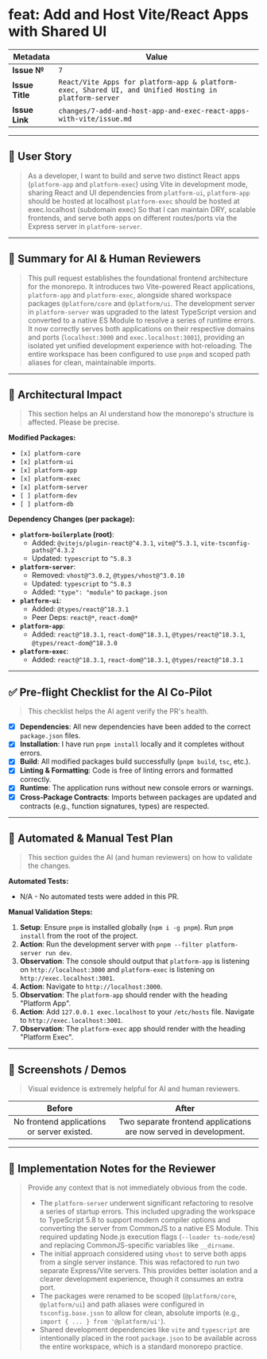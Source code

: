 # feat: Add and Host Vite/React Apps with Shared UI

| Metadata      | Value                               |
|---------------|-------------------------------------|
| **Issue №**   | `7`                          |
| **Issue Title** | `React/Vite Apps for platform-app & platform-exec, Shared UI, and Unified Hosting in platform-server`              |
| **Issue Link**  | `changes/7-add-and-host-app-and-exec-react-apps-with-vite/issue.md` |

---

## 🌟 User Story

> As a developer,
> I want to build and serve two distinct React apps (`platform-app` and `platform-exec`) using Vite in development mode, sharing React and UI dependencies from `platform-ui`,
> `platform-app` should be hosted at localhost
> `platform-exec` should be hosted at exec.localhost (subdomain exec)
> So that I can maintain DRY, scalable frontends, and serve both apps on different routes/ports via the Express server in `platform-server`.

---

## 🚀 Summary for AI & Human Reviewers

> This pull request establishes the foundational frontend architecture for the monorepo. It introduces two Vite-powered React applications, `platform-app` and `platform-exec`, alongside shared workspace packages `@platform/core` and `@platform/ui`. The development server in `platform-server` was upgraded to the latest TypeScript version and converted to a native ES Module to resolve a series of runtime errors. It now correctly serves both applications on their respective domains and ports (`localhost:3000` and `exec.localhost:3001`), providing an isolated yet unified development experience with hot-reloading. The entire workspace has been configured to use `pnpm` and scoped path aliases for clean, maintainable imports.

---

## 🧱 Architectural Impact

> This section helps an AI understand how the monorepo's structure is affected. Please be precise.

**Modified Packages:**
- `[x] platform-core`
- `[x] platform-ui`
- `[x] platform-app`
- `[x] platform-exec`
- `[x] platform-server`
- `[ ] platform-dev`
- `[ ] platform-db`

**Dependency Changes (per package):**
*   **`platform-boilerplate` (root)**:
    *   Added: `@vitejs/plugin-react@^4.3.1`, `vite@^5.3.1`, `vite-tsconfig-paths@^4.3.2`
    *   Updated: `typescript` to `^5.8.3`
*   **`platform-server`**:
    *   Removed: `vhost@^3.0.2`, `@types/vhost@^3.0.10`
    *   Updated: `typescript` to `^5.8.3`
    *   Added: `"type": "module"` to `package.json`
*   **`platform-ui`**:
    *   Added: `@types/react@^18.3.1`
    *   Peer Deps: `react@*`, `react-dom@*`
*   **`platform-app`**:
    *   Added: `react@^18.3.1`, `react-dom@^18.3.1`, `@types/react@^18.3.1`, `@types/react-dom@^18.3.0`
*   **`platform-exec`**:
    *   Added: `react@^18.3.1`, `react-dom@^18.3.1`, `@types/react@^18.3.1`

---

## ✅ Pre-flight Checklist for the AI Co-Pilot

> This checklist helps the AI agent verify the PR's health.

- [x] **Dependencies**: All new dependencies have been added to the correct `package.json` files.
- [x] **Installation**: I have run `pnpm install` locally and it completes without errors.
- [x] **Build**: All modified packages build successfully (`pnpm build`, `tsc`, etc.).
- [x] **Linting & Formatting**: Code is free of linting errors and formatted correctly.
- [x] **Runtime**: The application runs without new console errors or warnings.
- [x] **Cross-Package Contracts**: Imports between packages are updated and contracts (e.g., function signatures, types) are respected.

---

## 🧪 Automated & Manual Test Plan

> This section guides the AI (and human reviewers) on how to validate the changes.

**Automated Tests:**
*   N/A - No automated tests were added in this PR.

**Manual Validation Steps:**
1.  **Setup**: Ensure `pnpm` is installed globally (`npm i -g pnpm`). Run `pnpm install` from the root of the project.
2.  **Action**: Run the development server with `pnpm --filter platform-server run dev`.
3.  **Observation**: The console should output that `platform-app` is listening on `http://localhost:3000` and `platform-exec` is listening on `http://exec.localhost:3001`.
4.  **Action**: Navigate to `http://localhost:3000`.
5.  **Observation**: The `platform-app` should render with the heading "Platform App".
6.  **Action**: Add `127.0.0.1 exec.localhost` to your `/etc/hosts` file. Navigate to `http://exec.localhost:3001`.
7.  **Observation**: The `platform-exec` app should render with the heading "Platform Exec".

---

## 📸 Screenshots / Demos

> Visual evidence is extremely helpful for AI and human reviewers.

| Before | After |
| :----: | :---: |
| No frontend applications or server existed. | Two separate frontend applications are now served in development. |

---

## 📝 Implementation Notes for the Reviewer

> Provide any context that is not immediately obvious from the code.
> - The `platform-server` underwent significant refactoring to resolve a series of startup errors. This included upgrading the workspace to TypeScript 5.8 to support modern compiler options and converting the server from CommonJS to a native ES Module. This required updating Node.js execution flags (`--loader ts-node/esm`) and replacing CommonJS-specific variables like `__dirname`.
> - The initial approach considered using `vhost` to serve both apps from a single server instance. This was refactored to run two separate Express/Vite servers. This provides better isolation and a clearer development experience, though it consumes an extra port.
> - The packages were renamed to be scoped (`@platform/core`, `@platform/ui`) and path aliases were configured in `tsconfig.base.json` to allow for clean, absolute imports (e.g., `import { ... } from '@platform/ui'`).
> - Shared development dependencies like `vite` and `typescript` are intentionally placed in the root `package.json` to be available across the entire workspace, which is a standard monorepo practice.
